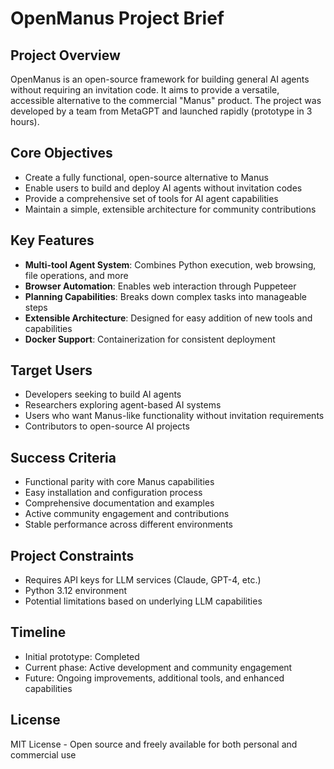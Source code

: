 # OpenManus Project Brief

## Project Overview
OpenManus is an open-source framework for building general AI agents without requiring an invitation code. It aims to provide a versatile, accessible alternative to the commercial "Manus" product. The project was developed by a team from MetaGPT and launched rapidly (prototype in 3 hours).

## Core Objectives
- Create a fully functional, open-source alternative to Manus
- Enable users to build and deploy AI agents without invitation codes
- Provide a comprehensive set of tools for AI agent capabilities
- Maintain a simple, extensible architecture for community contributions

## Key Features
- **Multi-tool Agent System**: Combines Python execution, web browsing, file operations, and more
- **Browser Automation**: Enables web interaction through Puppeteer
- **Planning Capabilities**: Breaks down complex tasks into manageable steps
- **Extensible Architecture**: Designed for easy addition of new tools and capabilities
- **Docker Support**: Containerization for consistent deployment

## Target Users
- Developers seeking to build AI agents
- Researchers exploring agent-based AI systems
- Users who want Manus-like functionality without invitation requirements
- Contributors to open-source AI projects

## Success Criteria
- Functional parity with core Manus capabilities
- Easy installation and configuration process
- Comprehensive documentation and examples
- Active community engagement and contributions
- Stable performance across different environments

## Project Constraints
- Requires API keys for LLM services (Claude, GPT-4, etc.)
- Python 3.12 environment
- Potential limitations based on underlying LLM capabilities

## Timeline
- Initial prototype: Completed
- Current phase: Active development and community engagement
- Future: Ongoing improvements, additional tools, and enhanced capabilities

## License
MIT License - Open source and freely available for both personal and commercial use
